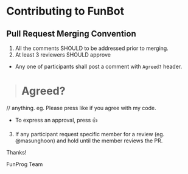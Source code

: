 # Contributing to FunBot

## Pull Request Merging Convention
 1. All the comments SHOULD to be addressed prior to merging.
 2. At least 3 reviewers SHOULD approve 
  - Any one of participants shall post a comment with ```Agreed?``` header.

  > # Agreed?
 // anything. eg. Please press like if you agree with my code.

 - To express an approval, press 👍 
 
 3. If any participant request specific member for a review (eg. @masunghoon) and hold until the member reviews the PR.

Thanks! 

FunProg Team
